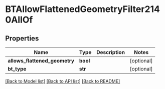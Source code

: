 # BTAllowFlattenedGeometryFilter2140AllOf

## Properties
Name | Type | Description | Notes
------------ | ------------- | ------------- | -------------
**allows_flattened_geometry** | **bool** |  | [optional] 
**bt_type** | **str** |  | [optional] 

[[Back to Model list]](../README.md#documentation-for-models) [[Back to API list]](../README.md#documentation-for-api-endpoints) [[Back to README]](../README.md)


